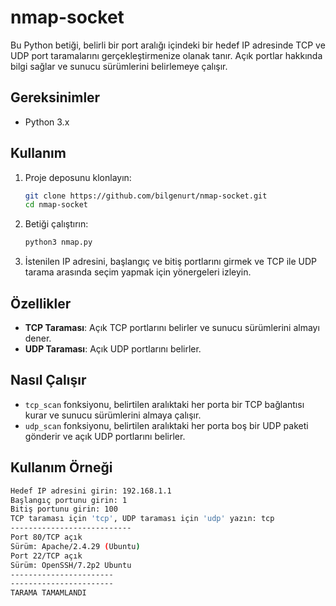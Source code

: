 # nmap-socket

Bu Python betiği, belirli bir port aralığı içindeki bir hedef IP adresinde TCP ve UDP port taramalarını gerçekleştirmenize olanak tanır. Açık portlar hakkında bilgi sağlar ve sunucu sürümlerini belirlemeye çalışır.

## Gereksinimler

- Python 3.x

## Kullanım

1. Proje deposunu klonlayın:

    ```bash
    git clone https://github.com/bilgenurt/nmap-socket.git
    cd nmap-socket
    ```

2. Betiği çalıştırın:

    ```bash
    python3 nmap.py
    ```

3. İstenilen IP adresini, başlangıç ve bitiş portlarını girmek ve TCP ile UDP tarama arasında seçim yapmak için yönergeleri izleyin.

## Özellikler

- **TCP Taraması**: Açık TCP portlarını belirler ve sunucu sürümlerini almayı dener.
- **UDP Taraması**: Açık UDP portlarını belirler.

## Nasıl Çalışır

- `tcp_scan` fonksiyonu, belirtilen aralıktaki her porta bir TCP bağlantısı kurar ve sunucu sürümlerini almaya çalışır.
- `udp_scan` fonksiyonu, belirtilen aralıktaki her porta boş bir UDP paketi gönderir ve açık UDP portlarını belirler.

## Kullanım Örneği

```bash
Hedef IP adresini girin: 192.168.1.1
Başlangıç portunu girin: 1
Bitiş portunu girin: 100
TCP taraması için 'tcp', UDP taraması için 'udp' yazın: tcp
---------------------------
Port 80/TCP açık
Sürüm: Apache/2.4.29 (Ubuntu)
Port 22/TCP açık
Sürüm: OpenSSH/7.2p2 Ubuntu
-----------------------
-----------------------
TARAMA TAMAMLANDI
